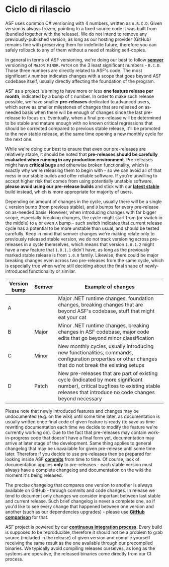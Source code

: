 # Ciclo di rilascio

ASF uses common C# versioning with 4 numbers, written as `A.B.C.D`. Given version is always frozen, pointing to a fixed source code it was built from (bundled together with the release). We do not intend to remove any previously-published version, as long as our hosting provider (GitHub) remains fine with preserving them for indefinite future, therefore you can safely rollback to any of them without a need of making self-copies.

In general in terms of ASF versioning, we're doing our best to follow **[semver](https://semver.org)** versioning of `MAJOR.MINOR.PATCH` on the 3 least significant numbers - `B.C.D`. Those three numbers are directly related to ASF's code. The most significant `A` number indicates changes with a scope that goes beyond ASF codebase itself, usually directly affecting the foundation of the program.

ASF as a project is aiming to have more or less **one feature release per month**, indicated by a bump of `C` number. In order to make such release possible, we have smaller **pre-releases** dedicated to advanced users, which serve as smaller milestones of changes that are released on as-needed basis when there will be enough of changes since the last pre-release to focus on. Eventually, when a final pre-release will be determined to be stable and mature enough with no known critical regressions that should be corrected compared to previous stable release, it'll be promoted to the new stable release, at the same time opening a new monthly cycle for the next one.

While we're doing our best to ensure that even our pre-releases are relatively stable, it should be noted that **pre-releases should be carefully evaluated when running in any production environment**. Pre-releases might have **critical bugs** and otherwise broken functionality, which is exactly why we're releasing them to begin with - so we can avoid all of that mess in our stable builds and offer reliable software. If you're unwilling to accept higher risk that comes from using potentially unstable software, **please avoid using our pre-release builds** and stick with our **[latest stable](https://github.com/JustArchiNET/ArchiSteamFarm/releases/latest)** build instead, which is more appropriate for majority of users.

Depending on amount of changes in the cycle, usually there will be a single `C` version bump (from previous stable), and `D` bumps for every pre-release on as-needed basis. However, when introducing changes with far bigger scope, especially breaking changes, the cycle might start from (or switch in the middle) to `B` or even `A` bump - such switch indicates that current release cycle has a potential to be more unstable than usual, and should be tested carefully. Keep in mind that semver changes we're making relate only to previously released stable version, we do not track versioning across pre-releases in a cycle themselves, which means that version `1.0.1.2` might have a new feature that `1.0.1.1` didn't have, as long as the previously marked stable release is from `1.0.0` family. Likewise, there could be major breaking changes even across two pre-releases from the same cycle, which is especially true when we're still deciding about the final shape of newly-introduced functionality or similar.

| Version bump | Semver | Example of changes                                                                                                                                                                     |
| ------------ | ------ | -------------------------------------------------------------------------------------------------------------------------------------------------------------------------------------- |
| A            |        | Major .NET runtime changes, foundation changes, breaking changes that are beyond ASF's codebase, stuff that might eat your cat                                                         |
| B            | Major  | Minor .NET runtime changes, breaking changes in ASF codebase, major code edits that go beyond minor classification                                                                     |
| C            | Minor  | New monthly cycles, usually introducing new functionalities, commands, configuration properties or other changes that do not break the existing setups                                 |
| D            | Patch  | New pre-releases that are part of existing cycle (indicated by more significant number), critical bugfixes to existing stable releases that introduce no code changes beyond necessary |

Please note that newly introduced features and changes may be undocumented (e.g. on the wiki) until some time later, as documentation is usually written once final code of given feature is ready (to save us time rewriting documentation each time we decide to modify the feature we're currently working on). Due to the fact that pre-releases may contain work-in-progress code that doesn't have a final form yet, documentation may arrive at later stage of the development. Same thing applies to general changelog that may be unavailable for given pre-release until some time later. Therefore if you decide to use pre-releases then be prepared for looking inside ASF **[commits](https://github.com/JustArchiNET/ArchiSteamFarm/commits/main)** from time to time. Of course, lack of documentation applies **only** to pre-releases - each stable version must always have a complete changelog and documentation on the wiki the moment it's being released.

The precise changelog that compares one version to another is always available on GitHub - through commits and code changes. In release we tend to document only changes we consider important between last stable and current release. Such brief changelog is never a complete one, so if you'd like to see every change that happened between one version and another (such as our dependencies upgrades) - please use **[GitHub comparison](https://github.com/JustArchiNET/ArchiSteamFarm/compare)** for that.

ASF project is powered by our **[continuous integration process](https://github.com/JustArchiNET/ArchiSteamFarm/actions)**. Every build is supposed to be reproducible, therefore it should not be a problem to grab source (included in the release) of given version and compile yourself receiving the same result as the one available through our precompiled binaries. We typically avoid compiling releases ourselves, as long as the systems are operative, the released binaries come directly from our CI process.